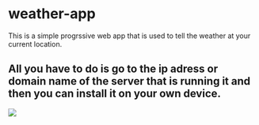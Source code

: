 # weather-app
This is a simple progrssive web app that is used to tell the weather at your current location.

All you have to do is go to the ip adress or domain name of the server that is running it and then you can install it on your own device.
---
<img src="./resources/exaxmple1.png">
